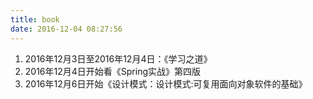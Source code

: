 ```yaml
---
title: book
date: 2016-12-04 08:27:56
---
```


1. 2016年12月3日至2016年12月4日：《学习之道》
2. 2016年12月4日开始看《Spring实战》第四版
3. 2016年12月6日开始《设计模式：设计模式:可复用面向对象软件的基础》